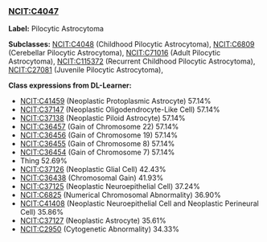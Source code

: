 
### [NCIT:C4047](http://purl.obolibrary.org/obo/NCIT_C4047)
**Label:** Pilocytic Astrocytoma

**Subclasses:** [NCIT:C4048](http://purl.obolibrary.org/obo/NCIT_C4048) (Childhood Pilocytic Astrocytoma), [NCIT:C6809](http://purl.obolibrary.org/obo/NCIT_C6809) (Cerebellar Pilocytic Astrocytoma), [NCIT:C71016](http://purl.obolibrary.org/obo/NCIT_C71016) (Adult Pilocytic Astrocytoma), [NCIT:C115372](http://purl.obolibrary.org/obo/NCIT_C115372) (Recurrent Childhood Pilocytic Astrocytoma), [NCIT:C27081](http://purl.obolibrary.org/obo/NCIT_C27081) (Juvenile Pilocytic Astrocytoma), 

**Class expressions from DL-Learner:**

- [NCIT:C41459](http://purl.obolibrary.org/obo/NCIT_C41459) (Neoplastic Protoplasmic Astrocyte) 57.14%
- [NCIT:C37147](http://purl.obolibrary.org/obo/NCIT_C37147) (Neoplastic Oligodendrocyte-Like Cell) 57.14%
- [NCIT:C37138](http://purl.obolibrary.org/obo/NCIT_C37138) (Neoplastic Piloid Astrocyte) 57.14%
- [NCIT:C36457](http://purl.obolibrary.org/obo/NCIT_C36457) (Gain of Chromosome 22) 57.14%
- [NCIT:C36456](http://purl.obolibrary.org/obo/NCIT_C36456) (Gain of Chromosome 19) 57.14%
- [NCIT:C36455](http://purl.obolibrary.org/obo/NCIT_C36455) (Gain of Chromosome 8) 57.14%
- [NCIT:C36454](http://purl.obolibrary.org/obo/NCIT_C36454) (Gain of Chromosome 7) 57.14%
- Thing 52.69%
- [NCIT:C37126](http://purl.obolibrary.org/obo/NCIT_C37126) (Neoplastic Glial Cell) 42.43%
- [NCIT:C36438](http://purl.obolibrary.org/obo/NCIT_C36438) (Chromosomal Gain) 41.93%
- [NCIT:C37125](http://purl.obolibrary.org/obo/NCIT_C37125) (Neoplastic Neuroepithelial Cell) 37.24%
- [NCIT:C6825](http://purl.obolibrary.org/obo/NCIT_C6825) (Numerical Chromosomal Abnormality) 36.90%
- [NCIT:C41408](http://purl.obolibrary.org/obo/NCIT_C41408) (Neoplastic Neuroepithelial Cell and Neoplastic Perineural Cell) 35.86%
- [NCIT:C37127](http://purl.obolibrary.org/obo/NCIT_C37127) (Neoplastic Astrocyte) 35.61%
- [NCIT:C2950](http://purl.obolibrary.org/obo/NCIT_C2950) (Cytogenetic Abnormality) 34.33%


